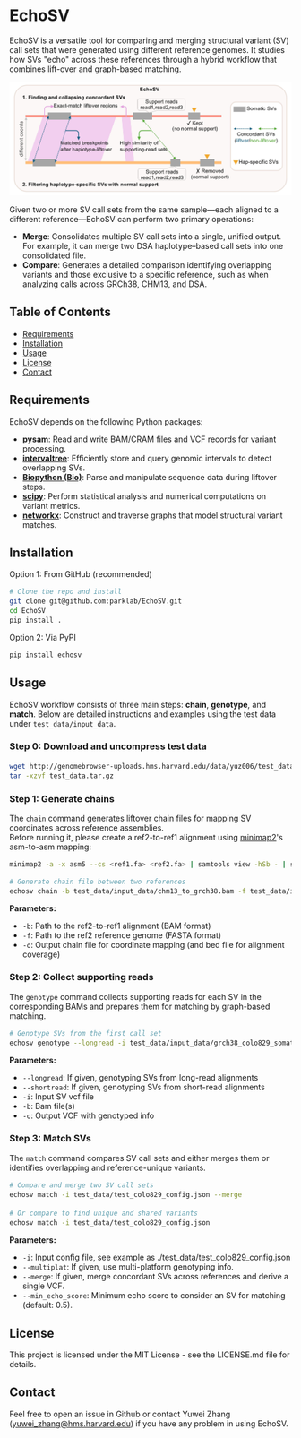 # EchoSV

EchoSV is a versatile tool for comparing and merging structural variant (SV) call sets that were generated using different reference genomes. It studies how SVs "echo" across these references through a hybrid workflow that combines lift-over and graph-based matching.

![EchoSV Workflow](./echosv_workflow.jpg)

Given two or more SV call sets from the same sample—each aligned to a different reference—EchoSV can perform two primary operations:
- **Merge**: Consolidates multiple SV call sets into a single, unified output. For example, it can merge two DSA haplotype–based call sets into one consolidated file.
- **Compare**: Generates a detailed comparison identifying overlapping variants and those exclusive to a specific reference, such as when analyzing calls across GRCh38, CHM13, and DSA.

## Table of Contents

- [Requirements](#requirements)
- [Installation](#installation)  
- [Usage](#usage)  
- [License](#license)  
- [Contact](#contact)  

## Requirements

EchoSV depends on the following Python packages:
- [**pysam**](https://github.com/pysam-developers/pysam): Read and write BAM/CRAM files and VCF records for variant processing.  
- [**intervaltree**](https://github.com/ekg/intervaltree): Efficiently store and query genomic intervals to detect overlapping SVs.  
- [**Biopython (Bio)**](https://github.com/biopython/biopython): Parse and manipulate sequence data during liftover steps.  
- [**scipy**](https://github.com/scipy/scipy): Perform statistical analysis and numerical computations on variant metrics.  
- [**networkx**](https://github.com/networkx/networkx): Construct and traverse graphs that model structural variant matches.  

## Installation

Option 1: From GitHub (recommended)

```bash
# Clone the repo and install
git clone git@github.com:parklab/EchoSV.git
cd EchoSV
pip install .
```

Option 2: Via PyPI

```bash
pip install echosv
```

## Usage

EchoSV workflow consists of three main steps: **chain**, **genotype**, and **match**. Below are detailed instructions and examples using the test data under `test_data/input_data`.

### Step 0: Download and uncompress test data
```bash
wget http://genomebrowser-uploads.hms.harvard.edu/data/yuz006/test_data.tar.gz
tar -xzvf test_data.tar.gz
```

### Step 1: Generate chains

The `chain` command generates liftover chain files for mapping SV coordinates across reference assemblies.  
Before running it, please create a ref2-to-ref1 alignment using [minimap2](https://github.com/lh3/minimap2)'s asm-to-asm mapping:

```bash
minimap2 -a -x asm5 --cs <ref1.fa> <ref2.fa> | samtools view -hSb - | samtools sort -O BAM -o ref2_to_ref1.bam
```

```bash
# Generate chain file between two references
echosv chain -b test_data/input_data/chm13_to_grch38.bam -f test_data/input_data/chm13.fa -o test_data/chm13_to_grch38.chain.gz 
```

**Parameters:**
- `-b`: Path to the ref2-to-ref1 alignment (BAM format)
- `-f`: Path to the ref2 reference genome (FASTA format)
- `-o`: Output chain file for coordinate mapping (and bed file for alignment coverage)

### Step 2: Collect supporting reads

The `genotype` command collects supporting reads for each SV in the corresponding BAMs and prepares them for matching by graph-based matching.

```bash
# Genotype SVs from the first call set
echosv genotype --longread -i test_data/input_data/grch38_colo829_somatic_svs.vcf.gz -b BAM [BAMs...] -o test_data/grch38_colo829_genotyped.vcf.gz
```

**Parameters:**
- `--longread`: If given, genotyping SVs from long-read alignments
- `--shortread`: If given, genotyping SVs from short-read alignments
- `-i`: Input SV vcf file
- `-b`: Bam file(s)
- `-o`: Output VCF with genotyped info

### Step 3: Match SVs

The `match` command compares SV call sets and either merges them or identifies overlapping and reference-unique variants.

```bash
# Compare and merge two SV call sets
echosv match -i test_data/test_colo829_config.json --merge

# Or compare to find unique and shared variants
echosv match -i test_data/test_colo829_config.json 
```

**Parameters:**
- `-i`: Input config file, see example as ./test_data/test_colo829_config.json
- `--multiplat`: If given, use multi-platform genotyping info.
- `--merge`: If given, merge concordant SVs across references and derive a single VCF.
- `--min_echo_score`: Minimum echo score to consider an SV for matching (default: 0.5).

## License
This project is licensed under the MIT License - see the LICENSE.md file for details.

## Contact
Feel free to open an issue in Github or contact Yuwei Zhang ([yuwei_zhang@hms.harvard.edu](mailto:yuwei_zhang@hms.harvard.edu)) if you have any problem in using EchoSV.